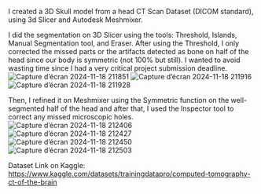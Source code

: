 I created a 3D Skull model from a head CT Scan Dataset (DICOM standard), using 3d Slicer and Autodesk Meshmixer.

I did the segmentation on 3D Slicer using the tools: Threshold, Islands, Manual Segmentation tool, and Eraser. 
After using the Threshold, I only corrected the missed parts or the artifacts detected as bone on half of the head since our body is symmetric (not 100% but still). I wanted to avoid wasting time since I had a very critical project submission deadline.
![Capture d’écran 2024-11-18 211851](https://github.com/user-attachments/assets/6ebd81cc-5f90-4bc0-9c8b-59e10979436f)
![Capture d’écran 2024-11-18 211916](https://github.com/user-attachments/assets/b85fed1a-d206-49b7-b0fe-2db1f16a4076)
![Capture d’écran 2024-11-18 211928](https://github.com/user-attachments/assets/71684078-1d59-462c-9461-88e7bf7938c4)


Then, I refined it on Meshmixer using the Symmetric function on the well-segmented half of the head and after that, I used the Inspector tool to correct any missed microscopic holes.
![Capture d’écran 2024-11-18 212406](https://github.com/user-attachments/assets/c29cba30-731c-4815-a05f-d981e7b15e77)
![Capture d’écran 2024-11-18 212427](https://github.com/user-attachments/assets/a74d2b89-a02c-4606-bcf6-2f43f3eaca05)
![Capture d’écran 2024-11-18 212450](https://github.com/user-attachments/assets/0d532506-be18-4106-a0fd-955b9a1b9f2c)
![Capture d’écran 2024-11-18 212503](https://github.com/user-attachments/assets/e80488d0-48f6-4a9f-b893-bdb3d2fcb96d)

Dataset Link on Kaggle: https://www.kaggle.com/datasets/trainingdatapro/computed-tomography-ct-of-the-brain
